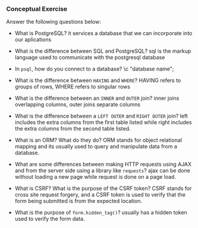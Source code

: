 ### Conceptual Exercise

Answer the following questions below:

- What is PostgreSQL?
  it services a database that we can incorporate into our aplications 

- What is the difference between SQL and PostgreSQL?
  sql is the markup language used to communicate with the postgresql database

- In `psql`, how do you connect to a database?
  \c "database name";

- What is the difference between `HAVING` and `WHERE`?
  HAVING refers to groups of rows, WHERE refers to singular rows 

- What is the difference between an `INNER` and `OUTER` join?
  inner joins overlapping columns, outer joins separate columns 

- What is the difference between a `LEFT OUTER` and `RIGHT OUTER` join? 
  left includes the extra columns from the first table listed while right includes the extra columns from the second table listed.

- What is an ORM? What do they do?
  ORM stands for object relational mapping and its usually used to query and manipulate data from a database.

- What are some differences between making HTTP requests using AJAX 
  and from the server side using a library like `requests`?
  ajax can be done without loading a new page while request is done on a page load.

- What is CSRF? What is the purpose of the CSRF token?
  CSRF stands for cross site request forgery, and a CSRF token is used to verify that the form being submitted is from the expected location. 

- What is the purpose of `form.hidden_tag()`?
  usually has a hidden token used to verify the form data. 
